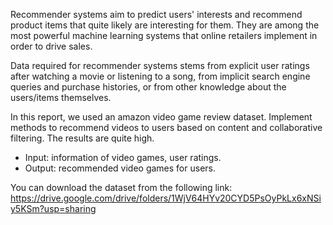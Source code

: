 Recommender systems aim to predict users' interests and recommend product items that quite likely are interesting for them. They are among the most powerful machine learning systems that online retailers implement in order to drive sales.

Data required for recommender systems stems from explicit user ratings after watching a movie or listening to a song, from implicit search engine queries and purchase histories, or from other knowledge about the users/items themselves.

In this report, we used an amazon video game review dataset. Implement methods to recommend videos to users based on content and collaborative filtering. The results are quite high.

- Input: information of video games, user ratings.
- Output: recommended video games for users.

You can download the dataset from the following link: https://drive.google.com/drive/folders/1WjV64HYv20CYD5PsOyPkLx6xNSiy5KSm?usp=sharing
